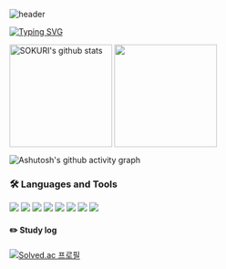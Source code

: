 <!--
**seyi103/seyi103** is a ✨ _special_ ✨ repository because its `README.md` (this file) appears on your GitHub profile.

Here are some ideas to get you started:

- 🔭 I’m currently working on ...
- 🌱 I’m currently learning ...
- 👯 I’m looking to collaborate on ...
- 🤔 I’m looking for help with ...
- 💬 Ask me about ...
- 📫 How to reach me: ...
- 😄 Pronouns: ...
- ⚡ Fun fact: ...
-->
![header](https://capsule-render.vercel.app/api?type=waving&text=🐧🐧🐧&height=150&color=87CEFA&fontColor=fff)


[![Typing SVG](https://readme-typing-svg.herokuapp.com/?colorfffd&lines=Study+with+me?🐯🐧😆&font=Redressed&size=40)](https://git.io/typing-svg)

<a href="(https://github.com/seyi103"><img align="center" style="height:180px" src="https://github-readme-stats.vercel.app/api?username=imysh578&show_icons=true&include_all_commits=true&theme=nord&hide_border=true" alt="SOKURI's github stats" /></a>
<a href="(https://github.com/seyi103)">
  <img img align="center" style="height:180px" src="https://raw.githubusercontent.com/seyi103/github-stats-transparent/output/generated/languages.svg" />
</a>

![Ashutosh's github activity graph](https://github-readme-activity-graph.cyclic.app/graph?username=seyi103&theme=dracula)

### 🛠 Languages and Tools

<img src="https://img.shields.io/badge/C-00ADD8?style=flat-square&logo=C&logoColor=white"/> </t>
<img src="https://img.shields.io/badge/C++-1E90FF?style=flat-square&logo=C++&logoColor=white"/>
<img src="https://img.shields.io/badge/Python-3776AB?style=flat-square&logo=Python&logoColor=white"/>
<img src="https://img.shields.io/badge/CSS3-1572B6?style=flat-square&logo=CSS3&logoColor=white"/> </t>
<img src="https://img.shields.io/badge/HTML5-E34F26?style=flat-square&logo=HTML5&logoColor=white"/> 
<img src="https://img.shields.io/badge/JavaScript-F7DF1E?style=flat-square&logo=JavaScript&logoColor=white"/>
<img src="https://img.shields.io/badge/Node.js-339933?style=flat-square&logo=Node.js&logoColor=white"/>
<img src="https://img.shields.io/badge/Linux-FCC624?style=flat-square&logo=Linux&logoColor=white"/>

#### :pencil2: Study log
[![Solved.ac 프로필](http://mazassumnida.wtf/api/v2/generate_badge?boj=seed14)](https://solved.ac/seed14)
